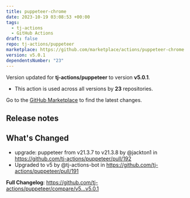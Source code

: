 ```yaml
---
title: puppeteer-chrome
date: 2023-10-19 03:08:53 +00:00
tags:
  - tj-actions
  - GitHub Actions
draft: false
repo: tj-actions/puppeteer
marketplace: https://github.com/marketplace/actions/puppeteer-chrome
version: v5.0.1
dependentsNumber: "23"
---
```



Version updated for **tj-actions/puppeteer** to version **v5.0.1**.
- This action is used across all versions by **23** repositories.

Go to the [GitHub Marketplace](https://github.com/marketplace/actions/puppeteer-chrome) to find the latest changes.

## Release notes

## What's Changed
* upgrade: puppeteer from v21.3.7 to v21.3.8 by @jackton1 in https://github.com/tj-actions/puppeteer/pull/192
* Upgraded to v5 by @tj-actions-bot in https://github.com/tj-actions/puppeteer/pull/191


**Full Changelog**: https://github.com/tj-actions/puppeteer/compare/v5...v5.0.1
